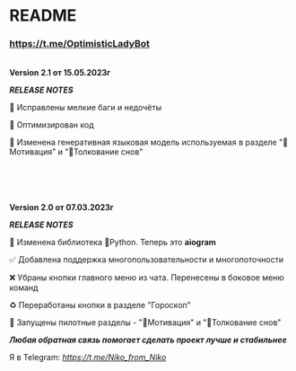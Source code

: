 # README 

### https://t.me/OptimisticLadyBot
\
**Version 2.1 от 15.05.2023г**

***RELEASE NOTES***

🔨 Исправлены мелкие баги и недочёты

🧱 Оптимизирован код

🔼 Изменена генеративная языковая модель используемая в разделе "💪Мотивация" и "💭Толкование снов"

\
\
\
\
**Version 2.0 от 07.03.2023г**

***RELEASE NOTES***

🔄 Изменена библиотека 🐍Python. Теперь это **aiogram**

✅ Добавлена поддержка многопользовательности и многопоточности

❌ Убраны кнопки главного меню из чата. Перенесены в боковое меню команд

♻️ Переработаны кнопки в разделе "Гороскоп"

🚀 Запущены пилотные разделы - "💪Мотивация" и "💭Толкование снов"

***Любая обратная связь помогает сделать проект лучше и стабильнее***

Я в Telegram: *https://t.me/Niko_from_Niko*